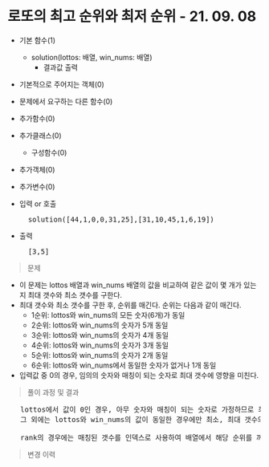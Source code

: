 # 로또의 최고 순위와 최저 순위 - 21. 09. 08

- 기본 함수(1)
  - solution(lottos: 배열, win_nums: 배열)
    - 결과값 출력
- 기본적으로 주어지는 객체(0)
- 문제에서 요구하는 다른 함수(0)
- 추가함수(0)
- 추가클래스(0)
  - 구성함수(0)
- 추가객체(0)
- 추가변수(0)

- 입력 or 호출
  <pre>
    solution([44,1,0,0,31,25],[31,10,45,1,6,19])
  </pre>
 
- 출력
  <pre>
    [3,5]
  </pre>

> 문제
  - 이 문제는 lottos 배열과 win_nums 배열의 값을 비교하여 같은 값이 몇 개가 있는지 최대 갯수와 최소 갯수를 구한다.
  - 최대 갯수와 최소 갯수를 구한 후, 순위를 매긴다. 순위는 다음과 같이 매긴다.
    - 1순위: lottos와 win_nums의 모든 숫자(6개)가 동일
    - 2순위: lottos와 win_nums의 숫자가 5개 동일
    - 3순위: lottos와 win_nums의 숫자가 4개 동일
    - 4순위: lottos와 win_nums의 숫자가 3개 동일
    - 5순위: lottos와 win_nums의 숫자가 2개 동일    
    - 6순위: lottos와 win_nums에서 동일한 숫자가 없거나 1개 동일
  - 입력값 중 0의 경우, 임의의 숫자와 매칭이 되는 숫자로 최대 갯수에 영향을 미친다.

> 풀이 과정 및 결과
<pre>
   lottos에서 값이 0인 경우, 아무 숫자와 매칭이 되는 숫자로 가정하므로 최대 갯수를 늘린다.
   그 외에는 lottos와 win_nums의 값이 동일한 경우에만 최소, 최대 갯수의 값을 증가시킨다.

   rank의 경우에는 매칭된 갯수를 인덱스로 사용하여 배열에서 해당 순위를 꺼낸다. (0~1개는 6순위므로 0,1 인덱스는 6, 2개는 5순위므로 2 인덱스는 5 같이 설정)
</pre>

>변경 이력
<pre>
</pre>